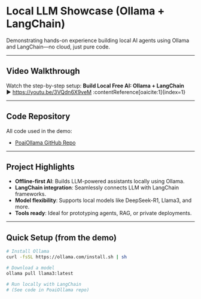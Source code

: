 # Local LLM Showcase (Ollama + LangChain)

Demonstrating hands-on experience building local AI agents using Ollama and LangChain—no cloud, just pure code.

---

##  Video Walkthrough  
Watch the step-by-step setup: **Build Local Free AI: Ollama + LangChain**  
▶  https://youtu.be/3VQdn6X9veM :contentReference[oaicite:1]{index=1}

---

##  Code Repository  
All code used in the demo:  
- [PoaiOllama GitHub Repo](https://github.com/matinict/PoaiOllama)

---

##  Project Highlights

- **Offline-first AI**: Builds LLM-powered assistants locally using Ollama.
- **LangChain integration**: Seamlessly connects LLM with LangChain frameworks.
- **Model flexibility**: Supports local models like DeepSeek-R1, Llama3, and more.
- **Tools ready**: Ideal for prototyping agents, RAG, or private deployments.

---

##  Quick Setup (from the demo)

```bash
# Install Ollama
curl -fsSL https://ollama.com/install.sh | sh

# Download a model
ollama pull llama3:latest

# Run locally with LangChain
# (See code in PoaiOllama repo)
